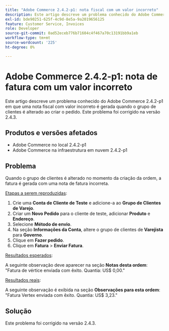 ```yaml
---
title: "Adobe Commerce 2.4.2-p1: nota fiscal com um valor incorreto"
description: Este artigo descreve um problema conhecido do Adobe Commerce 2.4.2-p1 em que uma nota fiscal com valor incorreto é gerada quando o grupo de clientes é alterado ao criar o pedido. Este problema foi corrigido na versão 2.4.3.
exl-id: bde90251-625f-4c9d-8e5a-9a2019656125
feature: Customer Service, Invoices
role: Developer
source-git-commit: 0ad52eceb776b71604c4f467a70c13191bb9a1eb
workflow-type: tm+mt
source-wordcount: '225'
ht-degree: 0%

---
```


# Adobe Commerce 2.4.2-p1: nota de fatura com um valor incorreto

Este artigo descreve um problema conhecido do Adobe Commerce 2.4.2-p1 em que uma nota fiscal com valor incorreto é gerada quando o grupo de clientes é alterado ao criar o pedido. Este problema foi corrigido na versão 2.4.3.

## Produtos e versões afetados

* Adobe Commerce no local 2.4.2-p1
* Adobe Commerce na infraestrutura em nuvem 2.4.2-p1

## Problema

Quando o grupo de clientes é alterado no momento da criação da ordem, a fatura é gerada com uma nota de fatura incorreta.

<u>Etapas a serem reproduzidas</u>:

1. Crie uma **Conta de Cliente de Teste** e adicione-a ao **Grupo de Clientes de Varejo**.
1. Criar um **Novo Pedido** para o cliente de teste, adicionar **Produto** e **Endereço**.
1. Selecione **Método de envio**.
1. Na seção **Informações da Conta**, altere o grupo de clientes de **Varejista** para **Governo**.
1. Clique em **Fazer pedido**.
1. Clique em **Fatura** > **Enviar Fatura**.

<u>Resultados esperados</u>:

A seguinte observação deve aparecer na seção **Notas desta ordem**: &quot;Fatura de vértice enviada com êxito. Quantia: US$ 0,00.&quot;

<u>Resultados reais</u>:

A seguinte observação é exibida na seção **Observações para esta ordem**: &quot;Fatura Vertex enviada com êxito. Quantia: US$ 3,23.&quot;

## Solução

Este problema foi corrigido na versão 2.4.3.
